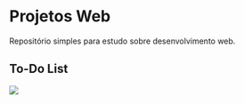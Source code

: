 # Projetos Web

Repositório simples para estudo sobre desenvolvimento web.

## To-Do List

<img src="https://media.discordapp.net/attachments/1068728448257888299/1262294870559555624/todolist.png?ex=66961335&is=6694c1b5&hm=4b33c95d9f5bb7310a7035aacc06c40f30f3cc43e95ea3aa499b2e283847419c&=&format=webp&quality=lossless&width=1193&height=671">
